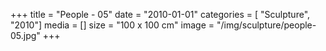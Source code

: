 +++
title = "People - 05"
date = "2010-01-01"
categories = [ "Sculpture", "2010"]
media = []
size = "100 x 100 cm"
image = "/img/sculpture/people-05.jpg"
+++
